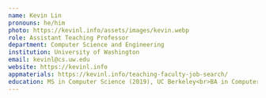 ```yaml
---
name: Kevin Lin
pronouns: he/him
photo: https://kevinl.info/assets/images/kevin.webp
role: Assistant Teaching Professor
department: Computer Science and Engineering
institution: University of Washington
email: kevinl@cs.uw.edu
website: https://kevinl.info
appmaterials: https://kevinl.info/teaching-faculty-job-search/
education: MS in Computer Science (2019), UC Berkeley<br>BA in Computer Science and Cognitive Science (2018), UC Berkeley
---
```

